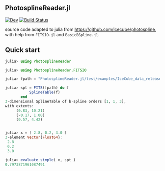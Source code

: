 ## PhotosplineReader.jl

[![Dev](https://img.shields.io/badge/docs-dev-blue.svg)](https://kcarloni.github.io/PhotosplineReader.jl/dev)
[![Build Status](https://github.com/kcarloni/PhotosplineReader.jl/workflows/CI/badge.svg)](https://github.com/kcarloni/PhotosplineReader.jl/actions)

source code adapted to julia from https://github.com/icecube/photospline, with help from `FITSIO.jl` and `BasicBSpline.jl`.

## Quick start
```julia
julia> using PhotosplineReader

julia> using PhotosplineReader.FITSIO

julia> fpath = "PhotosplineReader.jl/test/examples/IceCube_data_release_202209013_kdes/E_dec_photospline_v006_3D.fits";

julia> spt = FITS(fpath) do f
           SplineTable(f)
       end
3-dimensional SplineTable of b-spline orders [1, 1, 3],
with extents: 
	 (0.83, 10.21) 
	 (-0.17, 1.00) 
	 (0.57, 4.42) 


julia> x = [ 2.8, 0.2, 3.0 ]
3-element Vector{Float64}:
 2.8
 0.2
 3.0

julia> evaluate_simple( x, spt )
0.7973871961087491
```

